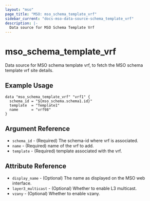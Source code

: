 ```yaml
---
layout: "mso"
page_title: "MSO: mso_schema_template_vrf"
sidebar_current: "docs-mso-data-source-schema_template_vrf"
description: |-
  Data source for MSO Schema Template Vrf
---
```


# mso_schema_template_vrf #

Data source for MSO schema template vrf, to fetch the MSO schema template vrf site details.

## Example Usage ##

```hcl
data "mso_schema_template_vrf" "vrf1" {
  schema_id = "${mso_schema.schema1.id}"
  template  = "Template1"
  name      = "vrf98"
}
```

## Argument Reference ##

* `schema_id` - (Required) The schema-id where vrf is associated.
* `name` - (Required) name of the vrf to add.
* `template` - (Required) template associated with the vrf.

## Attribute Reference ##

* `display_name` - (Optional) The name as displayed on the MSO web interface.
* `layer3_multicast` - (Optional) Whether to enable L3 multicast.
* `vzany` - (Optional) Whether to enable vzany.

